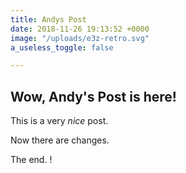 ```yaml
---
title: Andys Post
date: 2018-11-26 19:13:52 +0000
image: "/uploads/e3z-retro.svg"
a_useless_toggle: false

---
```

## Wow, Andy's Post is here!

This is a very _nice_ post.

Now there are changes.

The end. !